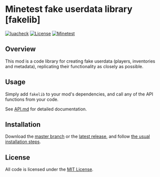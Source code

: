 # Minetest fake userdata library [fakelib]

[![luacheck](https://github.com/OgelGames/fakelib/workflows/luacheck/badge.svg)](https://github.com/OgelGames/fakelib/actions)
[![License](https://img.shields.io/badge/License-MIT-green.svg)](LICENSE.md)
[![Minetest](https://img.shields.io/badge/Minetest-5.0+-blue.svg)](https://www.minetest.net)
 
## Overview

This mod is a code library for creating fake userdata (players, inventories and metadata), replicating their functionality as closely as possible.

## Usage

Simply add `fakelib` to your mod's dependencies, and call any of the API functions from your code.

See [API.md](API.md) for detailed documentation.


## Installation

Download the [master branch](https://github.com/OgelGames/fakelib/archive/master.zip) or the [latest release](https://github.com/OgelGames/fakelib/releases), and follow [the usual installation steps](https://wiki.minetest.net/Installing_Mods).

## License

All code is licensed under the [MIT License](LICENSE).

